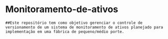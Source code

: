 # Monitoramento-de-ativos


    ##Este repositório tem como objetivo gerenciar o controle de versionamento de um sistema de monitoramento de ativos planejado para implementação em uma fábrica de pequeno/médio porte.
